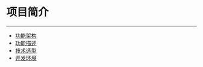 # 项目简介

---

* [功能架构](/chapter9/项目简介/功能架构.md)
* [功能描述](/chapter9/项目简介/功能描述.md)
* [技术选型](/chapter9/项目简介/技术选型.md)
* [开发环境](/chapter9/项目简介/开发环境.md)